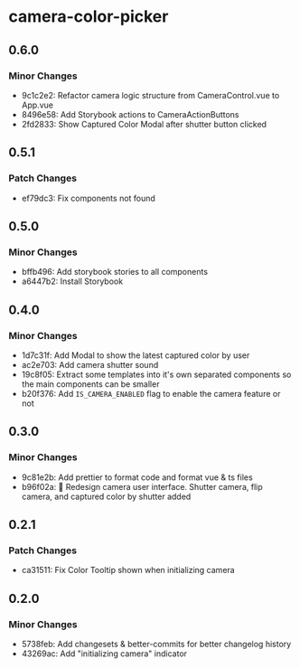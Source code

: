 # camera-color-picker

## 0.6.0

### Minor Changes

- 9c1c2e2: Refactor camera logic structure from CameraControl.vue to App.vue
- 8496e58: Add Storybook actions to CameraActionButtons
- 2fd2833: Show Captured Color Modal after shutter button clicked

## 0.5.1

### Patch Changes

- ef79dc3: Fix components not found

## 0.5.0

### Minor Changes

- bffb496: Add storybook stories to all components
- a6447b2: Install Storybook

## 0.4.0

### Minor Changes

- 1d7c31f: Add Modal to show the latest captured color by user
- ac2e703: Add camera shutter sound
- 19c8f05: Extract some templates into it's own separated components so the main components can be smaller
- b20f376: Add `IS_CAMERA_ENABLED` flag to enable the camera feature or not

## 0.3.0

### Minor Changes

- 9c81e2b: Add prettier to format code and format vue & ts files
- b96f02a: 🎨 Redesign camera user interface. Shutter camera, flip camera, and captured color by shutter added

## 0.2.1

### Patch Changes

- ca31511: Fix Color Tooltip shown when initializing camera

## 0.2.0

### Minor Changes

- 5738feb: Add changesets & better-commits for better changelog history
- 43269ac: Add "initializing camera" indicator
